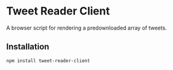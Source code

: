 # Tweet Reader Client
A browser script for rendering a predownloaded array of tweets.

## Installation
`npm install tweet-reader-client`
